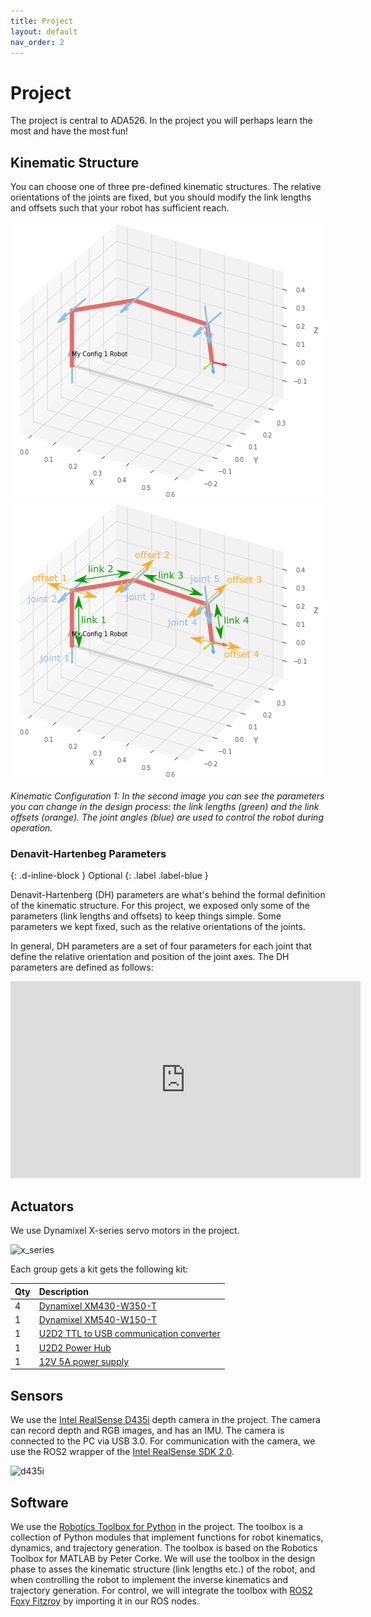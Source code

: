 ```yaml
---
title: Project
layout: default
nav_order: 2
---
```


# Project
The project is central to ADA526. In the project you will perhaps learn the most and have the most fun!


## Kinematic Structure
You can choose one of three pre-defined kinematic structures. The relative orientations of the joints are fixed, but you should modify the link lengths and offsets such that your robot has sufficient reach.

![config_1](/assets/images/config_1.png) ![config_1_param](/assets/images/config_1_params.png)

*Kinematic Configuration 1: In the second image you can see the parameters you can change in the design process: the link lengths (green) and the link offsets (orange). The joint angles (blue) are used to control the robot during operation.*

### Denavit-Hartenbeg Parameters
{: .d-inline-block }
Optional
{: .label .label-blue } 

Denavit-Hartenberg (DH) parameters are what's behind the formal definition of the kinematic structure. For this project, we exposed only some of the parameters (link lengths and offsets) to keep things simple. Some parameters we kept fixed, such as the relative orientations of the joints.

In general, DH parameters are a set of four parameters for each joint that define the relative orientation and position of the joint axes. The DH parameters are defined as follows: 
<iframe width="560" height="315" src="https://www.youtube.com/embed/rA9tm0gTln8" title="YouTube video player" frameborder="0" allow="accelerometer; autoplay; clipboard-write; encrypted-media; gyroscope; picture-in-picture; web-share" allowfullscreen></iframe>


## Actuators
We use Dynamixel X-series servo motors in the project.

![x_series](https://emanual.robotis.com/assets/images/dxl/x/x_series_product.png)

 Each group gets a kit gets the following kit:

| Qty | Description                               |    
| :-- | :---------------------------------------- | 
| 4   | [Dynamixel XM430-W350-T]                  |  
| 1   | [Dynamixel XM540-W150-T]                  |  
| 1   | [U2D2 TTL to USB communication converter] |  
| 1   | [U2D2 Power Hub]                          |
| 1   | [12V 5A power supply]                     |

[Dynamixel XM430-W350-T]: https://emanual.robotis.com/docs/en/dxl/x/xm430-w350/
[Dynamixel XM540-W150-T]: https://emanual.robotis.com/docs/en/dxl/x/xm540-w150/
[U2D2 TTL to USB communication converter]: https://emanual.robotis.com/docs/en/parts/interface/u2d2/
[U2D2 Power Hub]: https://emanual.robotis.com/docs/en/parts/interface/u2d2_power_hub/
[12V 5A power supply]: https://www.robotshop.com/en/12v-5a-power-supply.html


## Sensors
We use the [Intel RealSense D435i] depth camera in the project. The camera can record depth and RGB images, and has an IMU. The camera is connected to the PC via USB 3.0.
For communication with the camera, we use the ROS2 wrapper of the [Intel RealSense SDK 2.0].

![d435i](https://www.intelrealsense.com/wp-content/uploads/2020/05/depth-camera-d435_details.jpg)


[Intel RealSense D435i]: https://www.intelrealsense.com/depth-camera-d435i/
[Intel RealSense SDK 2.0]: https://dev.intelrealsense.com/docs/ros-wrapper


## Software
We use the [Robotics Toolbox for Python] in the project. The toolbox is a collection of Python modules that implement functions for robot kinematics, dynamics, and trajectory generation. The toolbox is based on the Robotics Toolbox for MATLAB by Peter Corke.
We will use the toolbox in the design phase to asses the kinematic structure (link lengths etc.) of the robot, and when controlling the robot to implement the inverse kinematics and trajectory generation.
For control, we will integrate the toolbox with [ROS2 Foxy Fitzroy] by importing it in our ROS nodes.

[Robotics Toolbox for Python]:https://petercorke.github.io/robotics-toolbox-python/index.html
[ROS2 Foxy Fitzroy]:https://docs.ros.org/en/foxy/Tutorials.html